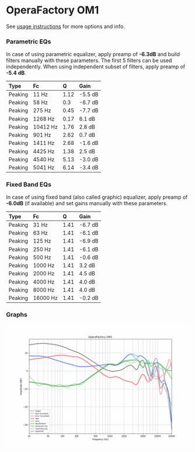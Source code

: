 # OperaFactory OM1
See [usage instructions](https://github.com/jaakkopasanen/AutoEq#usage) for more options and info.

### Parametric EQs
In case of using parametric equalizer, apply preamp of **-6.3dB** and build filters manually
with these parameters. The first 5 filters can be used independently.
When using independent subset of filters, apply preamp of **-5.4 dB**.

| Type    | Fc       |    Q | Gain    |
|:--------|:---------|:-----|:--------|
| Peaking | 11 Hz    | 1.12 | -5.5 dB |
| Peaking | 58 Hz    | 0.3  | -6.7 dB |
| Peaking | 275 Hz   | 0.45 | -7.7 dB |
| Peaking | 1268 Hz  | 0.17 | 6.1 dB  |
| Peaking | 10412 Hz | 1.76 | 2.8 dB  |
| Peaking | 901 Hz   | 2.62 | 0.7 dB  |
| Peaking | 1411 Hz  | 2.68 | -1.6 dB |
| Peaking | 4425 Hz  | 1.38 | 2.5 dB  |
| Peaking | 4540 Hz  | 5.13 | -3.0 dB |
| Peaking | 5041 Hz  | 6.14 | -3.4 dB |

### Fixed Band EQs
In case of using fixed band (also called graphic) equalizer, apply preamp of **-6.0dB**
(if available) and set gains manually with these parameters.

| Type    | Fc       |    Q | Gain    |
|:--------|:---------|:-----|:--------|
| Peaking | 31 Hz    | 1.41 | -6.7 dB |
| Peaking | 63 Hz    | 1.41 | -6.1 dB |
| Peaking | 125 Hz   | 1.41 | -6.9 dB |
| Peaking | 250 Hz   | 1.41 | -6.1 dB |
| Peaking | 500 Hz   | 1.41 | -0.6 dB |
| Peaking | 1000 Hz  | 1.41 | 3.2 dB  |
| Peaking | 2000 Hz  | 1.41 | 4.5 dB  |
| Peaking | 4000 Hz  | 1.41 | 4.0 dB  |
| Peaking | 8000 Hz  | 1.41 | 4.0 dB  |
| Peaking | 16000 Hz | 1.41 | -0.2 dB |

### Graphs
![](./OperaFactory%20OM1.png)
